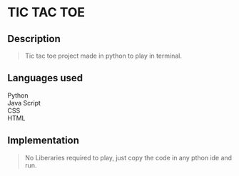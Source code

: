 # TIC TAC TOE 

## Description
> Tic tac toe project made in python to play in terminal.

## Languages used
 Python\
 Java Script\
 CSS\
 HTML

## Implementation

> No Liberaries required to play, just copy the code in any pthon ide and run.
